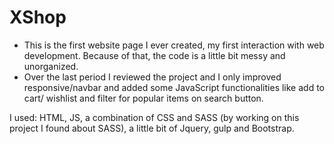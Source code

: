 # XShop

- This is the first website page I ever created, my first interaction with web development. Because of that, the code is a little bit messy and unorganized.
- Over the last period I reviewed the project and I only improved responsive/navbar and added some JavaScript functionalities like add to cart/ wishlist and filter for popular items on search button.

I used:
HTML, JS, a combination of CSS and SASS (by working on this project I found about SASS), a little bit of Jquery, gulp and Bootstrap.
